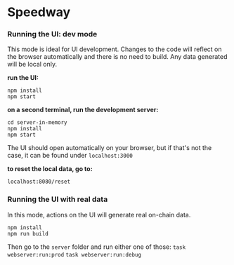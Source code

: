 # Speedway

### Running the UI: dev mode
This mode is ideal for UI development. Changes to the code will reflect on the browser automatically and there is no need to build. Any data generated will be local only.

**run the UI:**
```
npm install
npm start
```

**on a second terminal, run the development server:**
```
cd server-in-memory
npm install
npm start
```

The UI should open automatically on your browser, but if that's not the case, it can be found under `localhost:3000`

**to reset the local data, go to:**
```
localhost:8080/reset
```

### Running the UI with real data
In this mode, actions on the UI will generate real on-chain data.
```
npm install
npm run build
```
Then go to the `server` folder and run either one of those:
`task webserver:run:prod`
`task webserver:run:debug`
